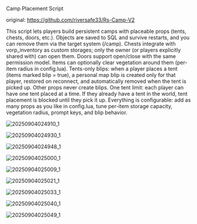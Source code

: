 Camp Placement Script


original:
https://github.com/riversafe33/Rs-Camp-V2

This script lets players build persistent camps with placeable props (tents, chests, doors, etc.). Objects are saved to SQL and survive restarts, and you can remove them via the target system (/camp). Chests integrate with vorp_inventory as custom storages; only the owner (or players explicitly shared with) can open them. Doors support open/close with the same permission model. Items can optionally clear vegetation around them (per-item radius in config.lua).
Tents-only blips: when a player places a tent (items marked blip = true), a personal map blip is created only for that player, restored on reconnect, and automatically removed when the tent is picked up. Other props never create blips.
One tent limit: each player can have one tent placed at a time. If they already have a tent in the world, tent placement is blocked until they pick it up.
Everything is configurable: add as many props as you like in config.lua, tune per-item storage capacity, vegetation radius, prompt keys, and blip behavior.

![20250904024910_1](https://github.com/user-attachments/assets/75dc4e4c-1b57-4b76-a695-890d6b60d956)

![20250904024930_1](https://github.com/user-attachments/assets/8f0566aa-7853-4e59-b878-1a7969faa340)

![20250904024948_1](https://github.com/user-attachments/assets/67e98b70-3b99-40d9-86dd-a07e03a61a7f)

![20250904025000_1](https://github.com/user-attachments/assets/decea817-b97e-4b5b-a08b-91686a138b5e)

![20250904025009_1](https://github.com/user-attachments/assets/f42ce8d1-786e-4894-8898-eae199b5cbac)

![20250904025021_1](https://github.com/user-attachments/assets/2ba1ac43-8347-40f4-862b-f140425e24b3)

![20250904025033_1](https://github.com/user-attachments/assets/d5f64a76-b44f-424e-8a41-d9fd51f4bf89)

![20250904025040_1](https://github.com/user-attachments/assets/05d91e4d-8366-4951-bb8e-a7c1e3544fd6)


![20250904025049_1](https://github.com/user-attachments/assets/aba1aa3d-7011-416b-b7dc-88a5494ed1c2)
